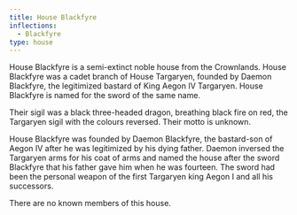 ```yaml
---
title: House Blackfyre
inflections:
  - Blackfyre
type: house
---
```


House Blackfyre is a semi-extinct noble house from the Crownlands. House Blackfyre was a cadet branch of House Targaryen, founded by Daemon Blackfyre, the legitimized bastard of King Aegon IV Targaryen. House Blackfyre is named for the sword of the same name.

Their sigil was a black three-headed dragon, breathing black fire on red, the Targaryen sigil with the colours reversed. Their motto is unknown.

House Blackfyre was founded by Daemon Blackfyre, the bastard-son of Aegon IV after he was legitimized by his dying father. Daemon inversed the Targaryen arms for his coat of arms and named the house after the sword Blackfyre that his father gave him when he was fourteen. The sword had been the personal weapon of the first Targaryen king Aegon I and all his successors.

There are no known members of this house.




